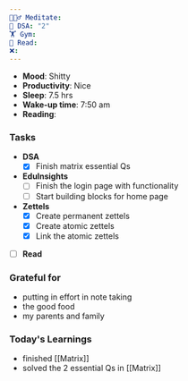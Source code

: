 ```yaml
---
🧘🏻‍♂️ Meditate: 
🤖 DSA: "2"
🏋 Gym: 
📖 Read: 
❌:
---
```

- **Mood**: Shitty
- **Productivity**: Nice
- **Sleep**: 7.5 hrs
- **Wake-up time**: 7:50 am
- **Reading**: 

### Tasks
- **DSA**
	- [x] Finish matrix essential Qs
- **EduInsights**
	- [ ] Finish the login page with functionality 
	- [ ] Start building blocks for home page
- **Zettels**
	- [x] Create permanent zettels
	- [x] Create atomic zettels
	- [x] Link the atomic zettels
- [ ] **Read**

### Grateful for
- putting in effort in note taking
- the good food
- my parents and family

### Today's Learnings
- finished [[Matrix]] 
- solved the 2 essential Qs in [[Matrix]]